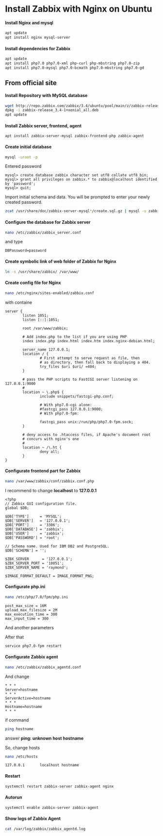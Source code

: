 # Install Zabbix with Nginx on Ubuntu

#### Install Nginx and mysql

```bash
apt update
apt install nginx mysql-server
```

#### Install dependencies for Zabbix

```bash
apt update
apt install php7.0 php7.0-xml php-curl php-mbstring php7.0-zip
apt install php7.0-mysql php7.0-bcmath php7.0-mbstring php7.0-gd
```

## From official site

#### Install Repository with MySQL database

```bash
wget http://repo.zabbix.com/zabbix/3.4/ubuntu/pool/main/z/zabbix-release/zabbix-release_3.4-1+xenial_all.deb
dpkg -i zabbix-release_3.4-1+xenial_all.deb
apt update
```

#### Install Zabbix server, frontend, agent
```
apt install zabbix-server-mysql zabbix-frontend-php zabbix-agent
```

#### Create initial database

```bash
mysql -uroot -p
```

Entered password

```mysql
mysql> create database zabbix character set utf8 collate utf8_bin;
mysql> grant all privileges on zabbix.* to zabbix@localhost identified by 'password';
mysql> quit;
```
Import initial schema and data. You will be prompted to enter your newly created password.
```bash
zcat /usr/share/doc/zabbix-server-mysql*/create.sql.gz | mysql -u zabbix -p zabbix
```

#### Configure the database for Zabbix server

```bash
nano /etc/zabbix/zabbix_server.conf
```

and type

```
DBPassword=password
```

#### Create symbolic link of web folder of Zabbix for Nginx

```bash
ln -s /usr/share/zabbix/ /var/www/
```

#### Create config file for Nginx

```bash
nano /etc/nginx/sites-enabled/zabbix.conf
```

with containe

```
server {
        listen 1051;
        listen [::]:1051;

        root /var/www/zabbix;

        # Add index.php to the list if you are using PHP
        index index.php index.html index.htm index.nginx-debian.html;

        server_name 127.0.0.1;
        location / {
                # First attempt to serve request as file, then
                # as directory, then fall back to displaying a 404.
                try_files $uri $uri/ =404;
        }

        # pass the PHP scripts to FastCGI server listening on 127.0.0.1:9000
        #
        location ~ \.php$ {
                include snippets/fastcgi-php.conf;

                # With php7.0-cgi alone:
                #fastcgi_pass 127.0.0.1:9000;
                # With php7.0-fpm:

                fastcgi_pass unix:/run/php/php7.0-fpm.sock;
        }

        # deny access to .htaccess files, if Apache's document root
        # concurs with nginx's one
        #
        location ~ /\.ht {
                deny all;
        }
}
```

#### Configurate frontend part for Zabbix

```bash
nano /var/www/zabbix/conf/zabbix.conf.php
```

I recommend to change **localhost** to **127.0.0.1**
```
<?php
// Zabbix GUI configuration file.
global $DB;

$DB['TYPE']     = 'MYSQL';
$DB['SERVER']   = '127.0.0.1';
$DB['PORT']     = '3306';
$DB['DATABASE'] = 'zabbix';
$DB['USER']     = 'zabbix';
$DB['PASSWORD'] = 'root';

// Schema name. Used for IBM DB2 and PostgreSQL.
$DB['SCHEMA'] = '';

$ZBX_SERVER      = '127.0.0.1';
$ZBX_SERVER_PORT = '10051';
$ZBX_SERVER_NAME = 'raymond';

$IMAGE_FORMAT_DEFAULT = IMAGE_FORMAT_PNG;
```

#### Configurate php.ini

```bash
nano /etc/php/7.0/fpm/php.ini
```

```
post_max_size = 16M
upload_max_filesize = 2M
max_execution_time = 300
max_input_time = 300
```
And another parameters

After that

```bash
service php7.0-fpm restart
```

#### Configurate Zabbix agent

```bash
nano /etc/zabbix/zabbix_agentd.conf
```

And change

```
* * *
Server=hostname
* * *
ServerActive=hostname
* * *
Hostname=hostname
* * *
```

if command

```bash
ping hostname
```
answer **ping: unknown host hostname**

So, change hosts

```bash
nano /etc/hosts
```

```
127.0.0.1       localhost hostname
```

#### Restart

```bash
systemctl restart zabbix-server zabbix-agent nginx
```

#### Autorun
```bash
systemctl enable zabbix-server zabbix-agent
```

#### Show logs of Zabbix Agent

```bash
cat /var/log/zabbix/zabbix_agentd.log
```
